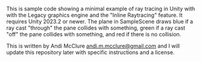 This is sample code showing a minimal example of ray tracing in Unity with with the Legacy graphics engine and the "Inline Raytracing" feature. It requires Unity 2023.2 or newer. The plane in SampleScene draws blue if a ray cast "through" the pane collides with something, green if a ray cast "off" the pane collides with something, and red if there is no collision.

This is written by Andi McClure <andi.m.mcclure@gmail.com> and I will update this repository later with specific instructions and a license.
